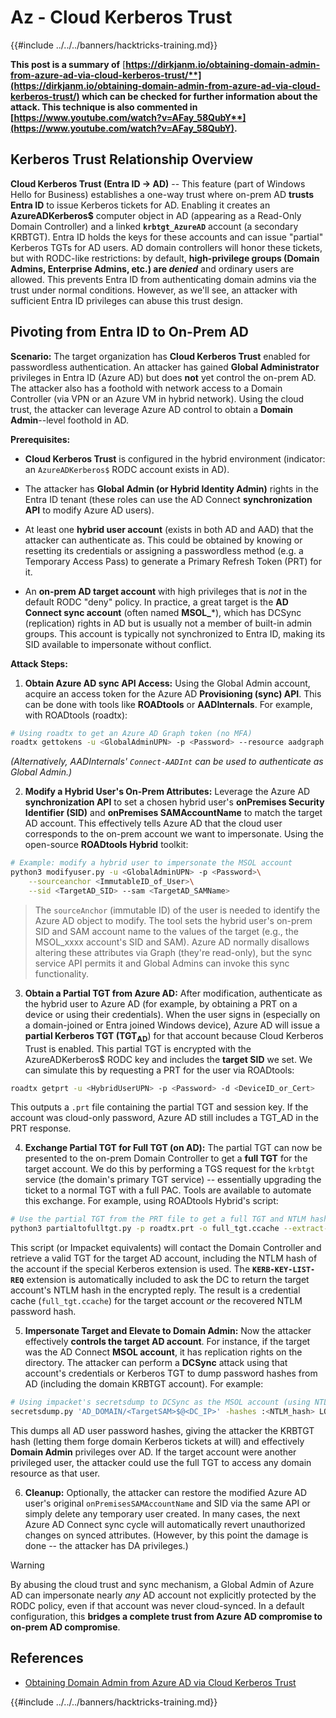 # Az - Cloud Kerberos Trust

{{#include ../../../banners/hacktricks-training.md}}

**This post is a summary of** [**https://dirkjanm.io/obtaining-domain-admin-from-azure-ad-via-cloud-kerberos-trust/**](https://dirkjanm.io/obtaining-domain-admin-from-azure-ad-via-cloud-kerberos-trust/) **which can be checked for further information about the attack. This technique is also commented in** [**https://www.youtube.com/watch?v=AFay_58QubY**](https://www.youtube.com/watch?v=AFay_58QubY)**.**

## Kerberos Trust Relationship Overview

**Cloud Kerberos Trust (Entra ID -> AD)** -- This feature (part of Windows Hello for Business) establishes a one-way trust where on-prem AD **trusts Entra ID** to issue Kerberos tickets for AD. Enabling it creates an **AzureADKerberos$** computer object in AD (appearing as a Read-Only Domain Controller) and a linked **`krbtgt_AzureAD`** account (a secondary KRBTGT). Entra ID holds the keys for these accounts and can issue "partial" Kerberos TGTs for AD users. AD domain controllers will honor these tickets, but with RODC-like restrictions: by default, **high-privilege groups (Domain Admins, Enterprise Admins, etc.) are *denied*** and ordinary users are allowed. This prevents Entra ID from authenticating domain admins via the trust under normal conditions. However, as we'll see, an attacker with sufficient Entra ID privileges can abuse this trust design.

## Pivoting from Entra ID to On-Prem AD

**Scenario:** The target organization has **Cloud Kerberos Trust** enabled for passwordless authentication. An attacker has gained **Global Administrator** privileges in Entra ID (Azure AD) but does **not** yet control the on-prem AD. The attacker also has a foothold with network access to a Domain Controller (via VPN or an Azure VM in hybrid network). Using the cloud trust, the attacker can leverage Azure AD control to obtain a **Domain Admin**--level foothold in AD.

**Prerequisites:**

-   **Cloud Kerberos Trust** is configured in the hybrid environment (indicator: an `AzureADKerberos$` RODC account exists in AD).

-   The attacker has **Global Admin (or Hybrid Identity Admin)** rights in the Entra ID tenant (these roles can use the AD Connect **synchronization API** to modify Azure AD users).

-   At least one **hybrid user account** (exists in both AD and AAD) that the attacker can authenticate as. This could be obtained by knowing or resetting its credentials or assigning a passwordless method (e.g. a Temporary Access Pass) to generate a Primary Refresh Token (PRT) for it.

-   An **on-prem AD target account** with high privileges that is *not* in the default RODC "deny" policy. In practice, a great target is the **AD Connect sync account** (often named **MSOL_***), which has DCSync (replication) rights in AD but is usually not a member of built-in admin groups. This account is typically not synchronized to Entra ID, making its SID available to impersonate without conflict.

**Attack Steps:**

1.  **Obtain Azure AD sync API Access:** Using the Global Admin account, acquire an access token for the Azure AD **Provisioning (sync) API**. This can be done with tools like **ROADtools** or **AADInternals**. For example, with ROADtools (roadtx):

```bash
# Using roadtx to get an Azure AD Graph token (no MFA)
roadtx gettokens -u <GlobalAdminUPN> -p <Password> --resource aadgraph
```

*(Alternatively, AADInternals' `Connect-AADInt` can be used to authenticate as Global Admin.)*

2.  **Modify a Hybrid User's On-Prem Attributes:** Leverage the Azure AD **synchronization API** to set a chosen hybrid user's **onPremises Security Identifier (SID)** and **onPremises SAMAccountName** to match the target AD account. This effectively tells Azure AD that the cloud user corresponds to the on-prem account we want to impersonate. Using the open-source **ROADtools Hybrid** toolkit:

```bash
# Example: modify a hybrid user to impersonate the MSOL account
python3 modifyuser.py -u <GlobalAdminUPN> -p <Password>\
    --sourceanchor <ImmutableID_of_User>\
    --sid <TargetAD_SID> --sam <TargetAD_SAMName>
```

> The `sourceAnchor` (immutable ID) of the user is needed to identify the Azure AD object to modify. The tool sets the hybrid user's on-prem SID and SAM account name to the values of the target (e.g., the MSOL_xxxx account's SID and SAM). Azure AD normally disallows altering these attributes via Graph (they're read-only), but the sync service API permits it and Global Admins can invoke this sync functionality.

3.  **Obtain a Partial TGT from Azure AD:** After modification, authenticate as the hybrid user to Azure AD (for example, by obtaining a PRT on a device or using their credentials). When the user signs in (especially on a domain-joined or Entra joined Windows device), Azure AD will issue a **partial Kerberos TGT (TGT**<sub>**AD**</sub>) for that account because Cloud Kerberos Trust is enabled. This partial TGT is encrypted with the AzureADKerberos$ RODC key and includes the **target SID** we set. We can simulate this by requesting a PRT for the user via ROADtools:

```bash
roadtx getprt -u <HybridUserUPN> -p <Password> -d <DeviceID_or_Cert>
```

This outputs a `.prt` file containing the partial TGT and session key. If the account was cloud-only password, Azure AD still includes a TGT_AD in the PRT response.

4.  **Exchange Partial TGT for Full TGT (on AD):** The partial TGT can now be presented to the on-prem Domain Controller to get a **full TGT** for the target account. We do this by performing a TGS request for the `krbtgt` service (the domain's primary TGT service) -- essentially upgrading the ticket to a normal TGT with a full PAC. Tools are available to automate this exchange. For example, using ROADtools Hybrid's script:

```bash
# Use the partial TGT from the PRT file to get a full TGT and NTLM hash
python3 partialtofulltgt.py -p roadtx.prt -o full_tgt.ccache --extract-hash
```

This script (or Impacket equivalents) will contact the Domain Controller and retrieve a valid TGT for the target AD account, including the NTLM hash of the account if the special Kerberos extension is used. The **`KERB-KEY-LIST-REQ`** extension is automatically included to ask the DC to return the target account's NTLM hash in the encrypted reply. The result is a credential cache (`full_tgt.ccache`) for the target account *or* the recovered NTLM password hash.

5.  **Impersonate Target and Elevate to Domain Admin:** Now the attacker effectively **controls the target AD account**. For instance, if the target was the AD Connect **MSOL account**, it has replication rights on the directory. The attacker can perform a **DCSync** attack using that account's credentials or Kerberos TGT to dump password hashes from AD (including the domain KRBTGT account). For example:

```bash
# Using impacket's secretsdump to DCSync as the MSOL account (using NTLM hash)
secretsdump.py 'AD_DOMAIN/<TargetSAM>$@<DC_IP>' -hashes :<NTLM_hash> LOCAL
```

This dumps all AD user password hashes, giving the attacker the KRBTGT hash (letting them forge domain Kerberos tickets at will) and effectively **Domain Admin** privileges over AD. If the target account were another privileged user, the attacker could use the full TGT to access any domain resource as that user.

6.  **Cleanup:** Optionally, the attacker can restore the modified Azure AD user's original `onPremisesSAMAccountName` and SID via the same API or simply delete any temporary user created. In many cases, the next Azure AD Connect sync cycle will automatically revert unauthorized changes on synced attributes. (However, by this point the damage is done -- the attacker has DA privileges.)

> [!WARNING]
> By abusing the cloud trust and sync mechanism, a Global Admin of Azure AD can impersonate nearly *any* AD account not explicitly protected by the RODC policy, even if that account was never cloud-synced. In a default configuration, this **bridges a complete trust from Azure AD compromise to on-prem AD compromise**.


## References

- [Obtaining Domain Admin from Azure AD via Cloud Kerberos Trust](https://dirkjanm.io/obtaining-domain-admin-from-azure-ad-via-cloud-kerberos-trust/)



{{#include ../../../banners/hacktricks-training.md}}



